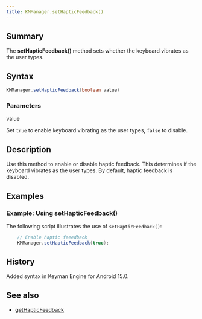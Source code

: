 ```yaml
---
title: KMManager.setHapticFeedback()
---
```


## Summary
The **setHapticFeedback()** method sets whether the keyboard vibrates as the user types.

## Syntax
```java
KMManager.setHapticFeedback(boolean value)
```

### Parameters
value

Set `true` to enable keyboard vibrating as the user types, `false` to disable.

## Description
Use this method to enable or disable haptic feedback. This determines if the keyboard vibrates as the user types. 
By default, haptic feedback is disabled.

## Examples

### Example: Using setHapticFeedback()
The following script illustrates the use of `setHapticFeedback()`: 
```java
    // Enable haptic feeedback
    KMManager.setHapticFeedback(true);
```

## History
Added syntax in Keyman Engine for Android 15.0.

## See also
* [getHapticFeedback](getHapticFeedback)
